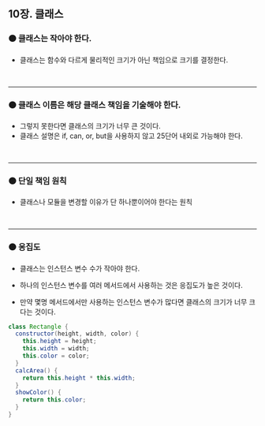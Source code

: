 ## 10장. 클래스

### 🟠 클래스는 작아야 한다.

- 클래스는 함수와 다르게 물리적인 크기가 아닌 책임으로 크기를 결정한다.

<br>

---

### 🟠 클래스 이름은 해당 클래스 책임을 기술해야 한다.

- 그렇지 못한다면 클래스의 크기가 너무 큰 것이다.
- 클래스 설명은 if, can, or, but을 사용하지 않고 25단어 내외로 가능해야 한다.

<br>

---

### 🟠 단일 책임 원칙

- 클래스나 모듈을 변경할 이유가 단 하나뿐이어야 한다는 원칙

<br>

---

### 🟠 응집도

- 클래스는 인스턴스 변수 수가 작아야 한다.

- 하나의 인스턴스 변수를 여러 메서드에서 사용하는 것은 응집도가 높은 것이다.

- 만약 몇명 메서드에서만 사용하는 인스턴스 변수가 많다면 클래스의 크기가 너무 크다는 것이다.

```java
class Rectangle {
  constructor(height, width, color) {
    this.height = height;
    this.width = width;
    this.color = color;
  }
  calcArea() {
	return this.height * this.width;
  }
  showColor() {
	return this.color;
  }
}
```
